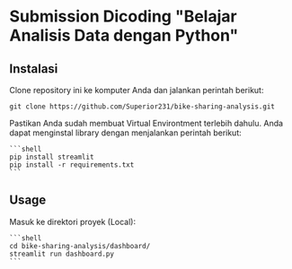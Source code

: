 # Submission Dicoding "Belajar Analisis Data dengan Python"
## Instalasi
Clone repository ini ke komputer Anda dan jalankan perintah berikut:

   ```shell
   git clone https://github.com/Superior231/bike-sharing-analysis.git
   ```

Pastikan Anda sudah membuat Virtual Environtment terlebih dahulu. Anda dapat menginstal library dengan menjalankan perintah berikut:

    ```shell
    pip install streamlit
    pip install -r requirements.txt
    ```

## Usage
Masuk ke direktori proyek (Local):

    ```shell
    cd bike-sharing-analysis/dashboard/
    streamlit run dashboard.py
    ```
